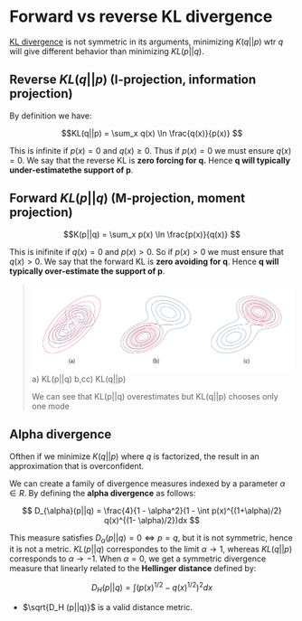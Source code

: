 # Forward vs reverse KL divergence

[KL divergence](kl_divergence.md) is not symmetric in its arguments, minimizing $K(q||p)$ wtr $q$ will give different behavior than minimizing $KL(p||q)$.

## Reverse $KL(q||p)$  (I-projection, information projection)

By definition we have:

$$KL(q||p) = \sum_x q(x) \ln \frac{q(x)}{p(x)} $$

This is infinite if $p(x) = 0$ and $q(x) \ge 0$. Thus if $p(x) = 0$ we must ensure $q(x) = 0$. We say that the reverse KL is **zero forcing for q.**  Hence **q will typically under-estimatethe support of p**.

## Forward $KL(p||q)$ (M-projection, moment projection) 

$$K(p||q) = \sum_x p(x) \ln \frac{p(x)}{q(x)} $$

This is inifinite if $q(x) = 0$ and $p(x) > 0$. So if $p(x) > 0$ we must ensure that $q(x) > 0$. We say that the forward KL is **zero avoiding for q**. Hence **q will typically over-estimate the support of p**.

> ![](../.images/machine_learning/kldiv.png)
> a) KL(p||q)
> b,cc) KL(q||p)
> 
> We can see that KL(p||q) overestimates but KL(q||p) chooses only one mode 
## Alpha divergence

Ofthen if we minimize $K(q||p)$ where $q$ is factorized, the result in an approximation that is overconfident. 

We can create a family of divergence measures indexed by a parameter $\alpha \in R$. By defining the **alpha divergence** as follows:

$$
D_{\alpha}(p||q) = \frac{4}{1 - \alpha^2}(1 - \int p(x)^{(1+\alpha)/2} q(x)^{(1- \alpha)/2})dx
$$

This measure satisfies $D_{\alpha}(p||q) = 0 \iff p = q$, but it is not symmetric, hence it is not a metric. $KL(p||q)$ correspondes to the limit $\alpha \rightarrow 1$, whereas $KL(q||p)$ corresponds to $\alpha \rightarrow -1$. When $\alpha = 0$, we get a symmetric divergence measure that linearly related to the **Hellinger distance** defined by:

$$
D_H (p||q) = \int (p(x)^{1/2} - q(x)^{1/2})^2 dx
$$

* $\sqrt{D_H (p||q)}$ is a valid distance metric. 

